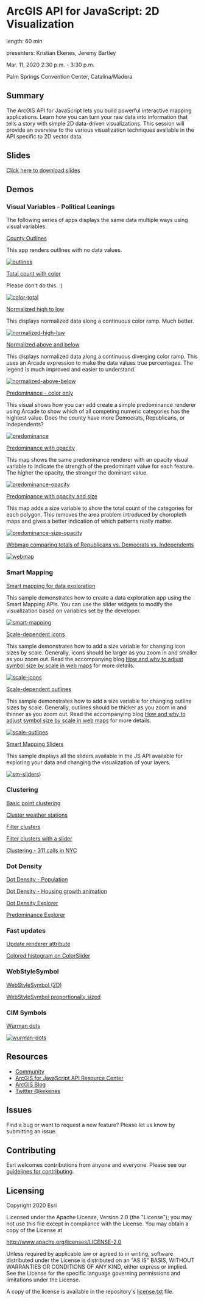 # ArcGIS API for JavaScript: 2D Visualization

length: 60 min

presenters: Kristian Ekenes, Jeremy Bartley

Mar. 11, 2020 2:30 p.m. - 3:30 p.m.

Palm Springs Convention Center, Catalina/Madera

## Summary

The ArcGIS API for JavaScript lets you build powerful interactive mapping applications. Learn how you can turn your raw data into information that tells a story with simple 2D data-driven visualizations. This session will provide an overview to the various visualization techniques available in the API specific to 2D vector data.

## Slides

[Click here to download slides](https://github.com/ekenes/conferences/raw/master/ds-2020/presentations/2d-viz/slides.pptx)

## Demos

### Visual Variables - Political Leanings

The following series of apps displays the same data multiple ways using visual variables.

[County Outlines](https://ekenes.github.io/conferences/ds-2020/2d-viz/demos/1-political/1-counties.html)

This app renders outlines with no data values.

[![outlines](images/outlines.png)](https://ekenes.github.io/conferences/ds-2020/2d-viz/demos/1-political/1-counties.html)

[Total count with color](https://ekenes.github.io/conferences/ds-2020/2d-viz/demos/1-political/2-color-total.html)

Please don't do this. :)

[![color-total](images/color-total.png)](https://ekenes.github.io/conferences/ds-2020/2d-viz/demos/1-political/2-color-total.html)

[Normalized high to low](https://ekenes.github.io/conferences/ds-2020/2d-viz/demos/1-political/3-color-normalized.html.html)

This displays normalized data along a continuous color ramp. Much better.

[![normalized-high-low](images/normalized-high-low.png)](https://ekenes.github.io/conferences/ds-2020/2d-viz/demos/1-political/3-color-normalized.html.html)

[Normalized above and below](https://ekenes.github.io/conferences/ds-2020/2d-viz/demos/1-political/4-color-normalized-arcade.html)

This displays normalized data along a continuous diverging color ramp. This uses an Arcade expression to make the data values true percentages. The legend is much improved and easier to understand.

[![normalized-above-below](images/normalized-above-below.png)](https://ekenes.github.io/conferences/ds-2020/2d-viz/demos/1-political/4-color-normalized-arcade.html)

[Predominance - color only](https://ekenes.github.io/conferences/ds-2020/2d-viz/demos/1-political/5-predominance-color.html)

This visual shows how you can add create a simple predominance renderer using Arcade to show which of all competing numeric categories has the hightest value. Does the county have more Democrats, Republicans, or Independents?

[![predominance](images/predominance.png)](https://ekenes.github.io/conferences/ds-2020/2d-viz/demos/1-political/5-predominance-color.html)

[Predominance with opacity](https://ekenes.github.io/conferences/ds-2020/2d-viz/demos/1-political/6-predominance-color-opacity.html)

This map shows the same predominance renderer with an opacity visual variable to indicate the strength of the predominant value for each feature. The higher the opacity, the stronger the dominant value.

[![predominance-opacity](images/predominance-opacity.png)](https://ekenes.github.io/conferences/ds-2020/2d-viz/demos/1-political/6-predominance-color-opacity.html)

[Predominance with opacity and size](https://ekenes.github.io/conferences/ds-2020/2d-viz/demos/1-political/7-predominance-color-opacity-size.html)

This map adds a size variable to show the total count of the categories for each polygon. This removes the area problem introduced by choropleth maps and gives a better indication of which patterns really matter.

[![predominance-size-opacity](images/predominance-size-opacity.png)](https://ekenes.github.io/conferences/ds-2020/2d-viz/demos/1-political/7-predominance-color-opacity-size.html)

[Webmap comparing totals of Republicans vs. Democrats vs. Independents](https://jsapi.maps.arcgis.com/apps/mapviewer/index.html?webmap=b0df9d7363cf4695808b57eb0a7dd9a5)

[![webmap](images/webmap.png)](https://jsapi.maps.arcgis.com/apps/mapviewer/index.html?webmap=b0df9d7363cf4695808b57eb0a7dd9a5)

### Smart Mapping

[Smart mapping for data exploration](https://developers.arcgis.com/javascript/latest/sample-code/visualization-histogram-color/index.html)

This sample demonstrates how to create a data exploration app using the Smart Mapping APIs. You can use the slider widgets to modify the visualization based on variables set by the developer.

[![smart-mapping](images/smart-mapping.png)](https://developers.arcgis.com/javascript/latest/sample-code/visualization-histogram-color/index.html)

[Scale-dependent icons](https://codepen.io/kekenes/pen/JjoVWpz)

This sample demonstrates how to add a size variable for changing icon sizes by scale. Generally, icons should be larger as you zoom in and smaller as you zoom out. Read the accompanying blog [How and why to adjust symbol size by scale in web maps](https://www.esri.com/arcgis-blog/products/js-api-arcgis/mapping/how-and-why-to-adjust-size-by-scale-in-web-maps/) for more details.

[![scale-icons](images/scale-icons.png)](https://codepen.io/kekenes/pen/JjoVWpz)

[Scale-dependent outlines](https://codepen.io/kekenes/full/yLyrMGj)

This sample demonstrates how to add a size variable for changing outline sizes by scale. Generally, outlines should be thicker as you zoom in and thinner as you zoom out. Read the accompanying blog [How and why to adjust symbol size by scale in web maps](https://www.esri.com/arcgis-blog/products/js-api-arcgis/mapping/how-and-why-to-adjust-size-by-scale-in-web-maps/) for more details.

[![scale-outlines](images/scale-outlines.png)](https://codepen.io/kekenes/full/yLyrMGj)

[Smart Mapping Sliders](https://ekenes.github.io/conferences/ds-2020/2d-viz/demos/5-sm-sliders/)

This sample displays all the sliders available in the JS API available for exploring your data and changing the visualization of your layers.

[![sm-sliders](images/sm-sliders.png)](https://ekenes.github.io/conferences/ds-2020/2d-viz/demos/5-sm-sliders/))

### Clustering

[Basic point clustering](https://developers.arcgis.com/javascript/latest/sample-code/featurereduction-cluster/index.html)

[Cluster weather stations](https://developers.arcgis.com/javascript/latest/sample-code/featurereduction-cluster-visualvariables/index.html)

[Filter clusters](https://developers.arcgis.com/javascript/latest/sample-code/featurereduction-cluster-filter/index.html)

[Filter clusters with a slider](https://developers.arcgis.com/javascript/latest/sample-code/featurereduction-cluster-filter-slider/index.html)

[Clustering - 311 calls in NYC](https://ekenes.github.io/conferences/ds-2019/2d-viz/demos/smart-mapping/)

### Dot Density

[Dot Density - Population](https://ekenes.github.io/conferences/ds-2019/plenary/dot-density-legend)

[Dot Density - Housing growth animation](https://ekenes.github.io/conferences/ds-2019/plenary/dot-density-housing)

[Dot Density Explorer](https://ekenes.github.io/esri-ts-samples/visualization/dot-density/)

[Predominance Explorer](https://ekenes.github.io/esri-ts-samples/visualization/smart-mapping/predominance/boise-housing/)

### Fast updates

[Update renderer attribute](https://developers.arcgis.com/javascript/latest/sample-code/visualization-update-data/index.html)

[Colored histogram on ColorSlider](https://developers.arcgis.com/javascript/latest/sample-code/visualization-histogram-color/index.html)

### WebStyleSymbol

[WebStyleSymbol (2D)](https://developers.arcgis.com/javascript/latest/sample-code/webstylesymbol-2d/index.html)

[WebStyleSymbol proportionally sized](https://developers.arcgis.com/javascript/latest/sample-code/webstylesymbol-proportional-2d/index.html)

### CIM Symbols

[Wurman dots](https://developers.arcgis.com/javascript/latest/sample-code/cim-primitive-overrides/index.html)

[![wurman-dots](images/wurman-dots.png)](https://developers.arcgis.com/javascript/latest/sample-code/cim-primitive-overrides/index.html)

## Resources

* [Community](https://developers.arcgis.com/en/javascript/jshelp/community.html)
* [ArcGIS for JavaScript API Resource Center](http://help.arcgis.com/en/webapi/javascript/arcgis/index.html)
* [ArcGIS Blog](https://www.esri.com/arcgis-blog/author/kekenes/)
* [Twitter @kekenes](http://twitter.com/kekenes)

## Issues

Find a bug or want to request a new feature?  Please let us know by submitting an issue.

## Contributing

Esri welcomes contributions from anyone and everyone. Please see our [guidelines for contributing](https://github.com/esri/contributing).

## Licensing

Copyright 2020 Esri

Licensed under the Apache License, Version 2.0 (the "License");
you may not use this file except in compliance with the License.
You may obtain a copy of the License at

   http://www.apache.org/licenses/LICENSE-2.0

Unless required by applicable law or agreed to in writing, software
distributed under the License is distributed on an "AS IS" BASIS,
WITHOUT WARRANTIES OR CONDITIONS OF ANY KIND, either express or implied.
See the License for the specific language governing permissions and
limitations under the License.

A copy of the license is available in the repository's [license.txt](license.txt) file.